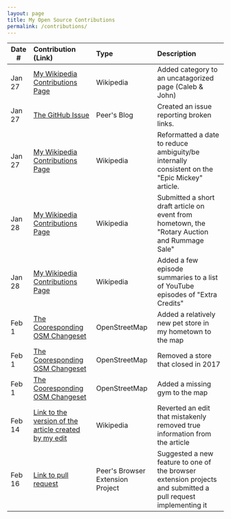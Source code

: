 ```yaml
---
layout: page
title: My Open Source Contributions
permalink: /contributions/
---
```


<!--
Type of the contribution should be "Wikipedia edit", "OpenStreet Map feature", "Documentation", "Course website", "Blog",
"Browser Add-on", etc.

The description should include a brief summary of what you did.

The link should bring us to a public page that shows your contribution. 

Replace the first row with your own contribution. 

-->





| Date #       | Contribution (Link)  | Type  | Description |
|---|:---|:---|:---|
| Jan 27   | [My Wikipedia Contributions Page](https://en.wikipedia.org/wiki/Special:Contributions/JTinker25)    | Wikipedia    |   Added category to an uncatagorized page (Caleb & John)    |
| Jan 27   | [The GitHub Issue](https://github.com/ossd-s25/AndreaTang123-weekly/issues/1)  |  Peer's Blog   |  Created an issue reporting broken links.    |
| Jan 27    |  [My Wikipedia Contributions Page](https://en.wikipedia.org/wiki/Special:Contributions/JTinker25)   | Wikipedia    | Reformatted a date to reduce ambiguity/be internally consistent on the "Epic Mickey" article.     |
| Jan 28 | [My Wikipedia Contributions Page](https://en.wikipedia.org/wiki/Special:Contributions/JTinker25) | Wikipedia | Submitted a short draft article on event from hometown, the "Rotary Auction and Rummage Sale" |
| Jan 28 | [My Wikipedia Contributions Page](https://en.wikipedia.org/wiki/Special:Contributions/JTinker25) | Wikipedia | Added a few episode summaries to a list of YouTube episodes of "Extra Credits" |
| Feb 1 | [The Cooresponding OSM Changeset](https://www.openstreetmap.org/changeset/162026541) | OpenStreetMap | Added a relatively new pet store in my hometown to the map |
| Feb 1 | [The Cooresponding OSM Changeset](https://www.openstreetmap.org/changeset/162026609) | OpenStreetMap | Removed a store that closed in 2017 |
| Feb 1 | [The Cooresponding OSM Changeset](https://www.openstreetmap.org/changeset/162026696) | OpenStreetMap | Added a missing gym to the map |
| Feb 14    |  [Link to the version of the article created by my edit](https://en.wikipedia.org/w/index.php?title=Epic_Mickey&oldid=1275738881)   | Wikipedia    | Reverted an edit that mistakenly removed true information from the article   |
| Feb 16    |  [Link to pull request](https://github.com/ossd-s25/Team2-add-on-ScreenPet/pull/15)   | Peer's Browser Extension Project    | Suggested a new feature to one of the browser extension projects and submitted a pull request implementing it  |
